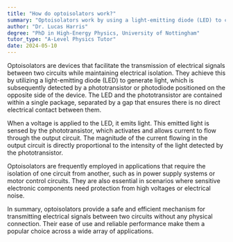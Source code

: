 ```yaml
---
title: "How do optoisolators work?"
summary: "Optoisolators work by using a light-emitting diode (LED) to control the flow of current."
author: "Dr. Lucas Harris"
degree: "PhD in High-Energy Physics, University of Nottingham"
tutor_type: "A-Level Physics Tutor"
date: 2024-05-10
---
```


Optoisolators are devices that facilitate the transmission of electrical signals between two circuits while maintaining electrical isolation. They achieve this by utilizing a light-emitting diode (LED) to generate light, which is subsequently detected by a phototransistor or photodiode positioned on the opposite side of the device. The LED and the phototransistor are contained within a single package, separated by a gap that ensures there is no direct electrical contact between them.

When a voltage is applied to the LED, it emits light. This emitted light is sensed by the phototransistor, which activates and allows current to flow through the output circuit. The magnitude of the current flowing in the output circuit is directly proportional to the intensity of the light detected by the phototransistor.

Optoisolators are frequently employed in applications that require the isolation of one circuit from another, such as in power supply systems or motor control circuits. They are also essential in scenarios where sensitive electronic components need protection from high voltages or electrical noise.

In summary, optoisolators provide a safe and efficient mechanism for transmitting electrical signals between two circuits without any physical connection. Their ease of use and reliable performance make them a popular choice across a wide array of applications.
    